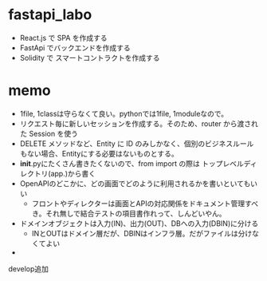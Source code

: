 # fastapi_labo

* React.js で SPA を作成する
* FastApi でバックエンドを作成する
* Solidity で スマートコントラクトを作成する

# memo
* 1file, 1classは守らなくて良い。pythonでは1file, 1moduleなので。
* リクエスト毎に新しいセッションを作成する。そのため、router から渡された Session を使う
* DELETE メソッドなど、Entity に ID のみしかなく、個別のビジネスルールもない場合、Entityにする必要はないものとする。
* __init__.pyにたくさん書きたくないので、from import の際は トップレベルディレクトリ(app.)から書く
* OpenAPIのどこかに、どの画面でどのように利用されるかを書いといてもいい
  * フロントやディレクターは画面とAPIの対応関係をドキュメント管理すべき。それ無しで結合テストの項目書作れって、しんどいやん。
* ドメインオブジェクトは入力(IN)、出力(OUT)、DBへの入力(DBIN)に分ける
  * INとOUTはドメイン層だが、DBINはインフラ層。だがファイルは分けなくてよい
* 
develop追加
